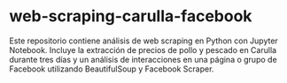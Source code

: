 # web-scraping-carulla-facebook
 Este repositorio contiene análisis de web scraping en Python con Jupyter Notebook. Incluye la extracción de precios de pollo y pescado en Carulla durante tres días y un análisis de interacciones en una página o grupo de Facebook utilizando BeautifulSoup y Facebook Scraper.
